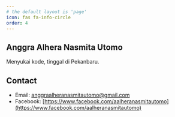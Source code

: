 ```yaml
---
# the default layout is 'page'
icon: fas fa-info-circle
order: 4
---
```


## Anggra Alhera Nasmita Utomo ##

Menyukai kode, tinggal di Pekanbaru.

## Contact

  * Email: [anggraalheranasmitautomo@gmail.com](mailto:anggraalheranasmitautomo@gmail.com)
  * Facebook: [https://www.facebook.com/aalheranasmitautomo](https://www.facebook.com/aalheranasmitautomo)

